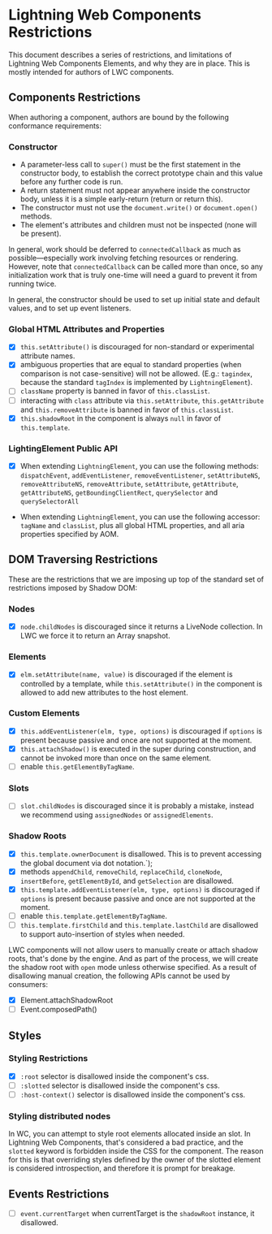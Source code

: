  # Lightning Web Components Restrictions

This document describes a series of restrictions, and limitations of Lightning Web Components Elements, and why they are in place. This is mostly intended for authors of LWC components.

## Components Restrictions

When authoring a component, authors are bound by the following conformance requirements:

### Constructor

* A parameter-less call to `super()` must be the first statement in the constructor body, to establish the correct prototype chain and this value before any further code is run.
* A return statement must not appear anywhere inside the constructor body, unless it is a simple early-return (return or return this).
* The constructor must not use the `document.write()` or `document.open()` methods.
* The element's attributes and children must not be inspected (none will be present).

In general, work should be deferred to `connectedCallback` as much as possible—especially work involving fetching resources or rendering. However, note that `connectedCallback` can be called more than once, so any initialization work that is truly one-time will need a guard to prevent it from running twice.

In general, the constructor should be used to set up initial state and default values, and to set up event listeners.

### Global HTML Attributes and Properties

* [x] `this.setAttribute()` is discouraged for non-standard or experimental attribute names.
* [x] ambiguous properties that are equal to standard properties (when comparison is not case-sensitive) will not be allowed. (E.g.: `tagindex`, because the standard `tagIndex` is implemented by `LightningElement`).
* [ ] `className` property is banned in favor of `this.classList`.
* [ ] interacting with `class` attribute via `this.setAttribute`, `this.getAttribute` and `this.removeAttribute` is banned in favor of `this.classList`.
* [x] `this.shadowRoot` in the component is always `null` in favor of `this.template`.

### LightingElement Public API

* [x] When extending `LightningElement`, you can use the following methods: `dispatchEvent`, `addEventListener`, `removeEventListener`, `setAttributeNS`, `removeAttributeNS`, `removeAttribute`, `setAttribute`, `getAttribute`, `getAttributeNS`, `getBoundingClientRect`, `querySelector` and `querySelectorAll`
* When extending `LightningElement`, you can use the following accessor: `tagName` and `classList`, plus all global HTML properties, and all aria properties specified by AOM.

## DOM Traversing Restrictions

These are the restrictions that we are imposing up top of the standard set of restrictions imposed by Shadow DOM:

### Nodes

* [x] `node.childNodes` is discouraged since it returns a LiveNode collection. In LWC we force it to return an Array snapshot.

### Elements

* [x] `elm.setAttribute(name, value)` is discouraged if the element is controlled by a template, while `this.setAttribute()` in the component is allowed to add new attributes to the host element.

### Custom Elements

* [x] `this.addEventListener(elm, type, options)` is discouraged if `options` is present because passive and once are not supported at the moment.
* [x] `this.attachShadow()` is executed in the super during construction, and cannot be invoked more than once on the same element.
* [ ] enable `this.getElementByTagName`.

### Slots

* [ ] `slot.childNodes` is discouraged since it is probably a mistake, instead we recommend using `assignedNodes` or `assignedElements`.

### Shadow Roots

* [x] `this.template.ownerDocument` is disallowed. This is to prevent accessing the global document via dot notation.`);
* [x] methods `appendChild`, `removeChild`, `replaceChild`, `cloneNode`, `insertBefore`, `getElementById`, and `getSelection` are disallowed.
* [x] `this.template.addEventListener(elm, type, options)` is discouraged if `options` is present because passive and once are not supported at the moment.
* [ ] enable `this.template.getElementByTagName`.
* [ ] `this.template.firstChild` and `this.template.lastChild` are disallowed to support auto-insertion of styles when needed.

LWC components will not allow users to manually create or attach shadow roots, that's done by the engine. And as part of the process, we will create the shadow root with `open` mode unless otherwise specified. As a result of disallowing manual creation, the following APIs cannot be used by consumers:

 * [x] Element.attachShadowRoot
 * [ ] Event.composedPath()

## Styles

### Styling Restrictions

* [x] `:root` selector is disallowed inside the component's css.
* [ ] `:slotted` selector is disallowed inside the component's css.
* [ ] `:host-context()` selector is disallowed inside the component's css.

### Styling distributed nodes

In WC, you can attempt to style root elements allocated inside an slot. In Lightning Web Components, that's considered a bad practice, and the `slotted` keyword is forbidden inside the CSS for the component. The reason for this is that overriding styles defined by the owner of the slotted element is considered introspection, and therefore it is prompt for breakage.

## Events Restrictions

* [ ] `event.currentTarget` when currentTarget is the `shadowRoot` instance, it disallowed.
